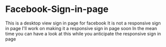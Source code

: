 # Facebook-Sign-in-page
This is a desktop view sign in page for facebook
It is not a responsive sign in page
I'll work on making it a responsive sign in page soon
In the mean time you can have a look at this while you anticipate the responsive sign in page
